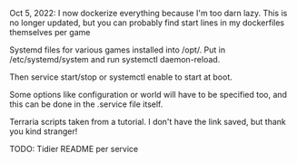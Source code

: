 Oct 5, 2022: I now dockerize everything because I'm too darn lazy. This is no longer updated, but you can probably find start lines in my dockerfiles themselves per game

Systemd files for various games installed into /opt/<gamename>. Put in /etc/systemd/system and run systemctl daemon-reload. 

Then service <gamename> start/stop or systemctl enable <gamename> to start at boot. 

Some options like configuration or world will have to be specified too, and this can be done in the .service file itself.

Terraria scripts taken from a tutorial. I don't have the link saved, but thank you kind stranger!

TODO: Tidier README per service
